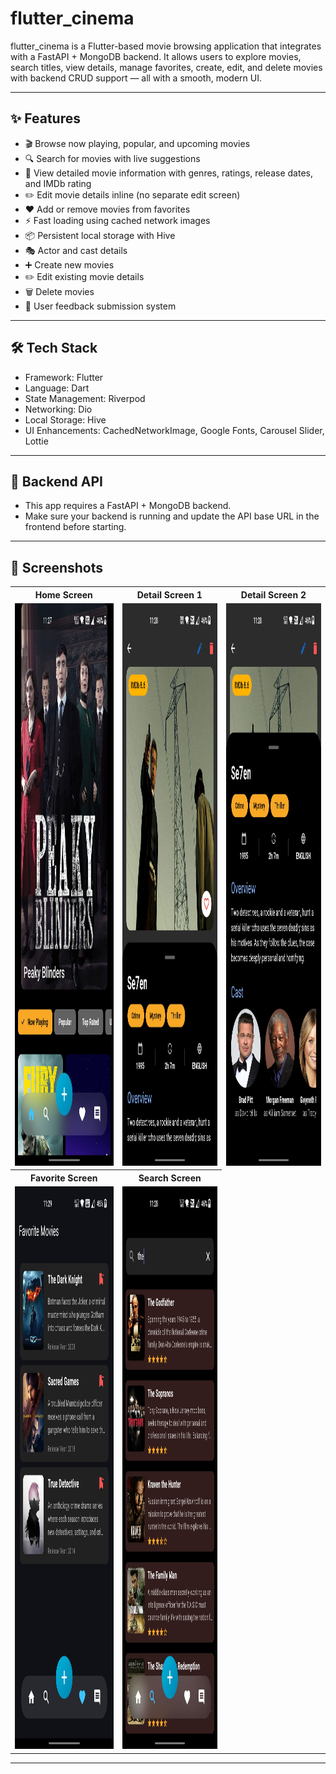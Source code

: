 # flutter_cinema

flutter_cinema is a Flutter-based movie browsing application that integrates with a FastAPI + MongoDB backend.
      It allows users to explore movies, search titles, view details, manage favorites, create, edit, and delete movies with backend CRUD support — all with a smooth, modern UI.

---

## ✨ Features

   - 🎬 Browse now playing, popular, and upcoming movies
   - 🔍 Search for movies with live suggestions
   - 📄 View detailed movie information with genres, ratings, release dates, and IMDb rating
   - ✏️ Edit movie details inline (no separate edit screen)
   - ❤️ Add or remove movies from favorites
   - ⚡ Fast loading using cached network images
   - 📦 Persistent local storage with Hive
   - 🎭 Actor and cast details
   - ➕ Create new movies  
   - ✏️ Edit existing movie details  
   - 🗑️ Delete movies
   - 💬 User feedback submission system
    

---

## 🛠 Tech Stack
   - Framework: Flutter
   - Language: Dart
   - State Management: Riverpod
   - Networking: Dio
   - Local Storage: Hive
   - UI Enhancements: CachedNetworkImage, Google Fonts, Carousel Slider, Lottie

---

## 🔗 Backend API
   - This app requires a FastAPI + MongoDB backend.
   - Make sure your backend is running and update the API base URL in the frontend before starting.

---

## 📸 Screenshots

<table>
  <tr>
    <th>Home Screen</th>
    <th>Detail Screen 1</th>
    <th>Detail Screen 2</th>
  </tr>
  <tr>
    <td><img src="https://github.com/yogesh-langore/cinema_frontend/blob/main/screenshots/HomeScreen.jpg?raw=true" width="450" height="900" /></td>
    <td><img src="https://github.com/yogesh-langore/cinema_frontend/blob/main/screenshots/DetailScreen1.jpg?raw=true" width="450" height="900" /></td>
    <td><img src="https://github.com/yogesh-langore/cinema_frontend/blob/main/screenshots/DetailScreen2.jpg?raw=true" width="450" height="900" /></td>
  </tr>
    <tr>
    <th>Favorite Screen</th>
    <th>Search Screen</th>
  </tr>
  <tr>
    <td><img src="https://github.com/yogesh-langore/cinema_frontend/blob/main/screenshots/FavScreen.jpg?raw=true" width="450" height="900" /></td>
    <td><img src="https://github.com/yogesh-langore/cinema_frontend/blob/main/screenshots/SearchScreen.jpg?raw=true" width="450" height="900" /></td>
  </tr>
</table>

---

